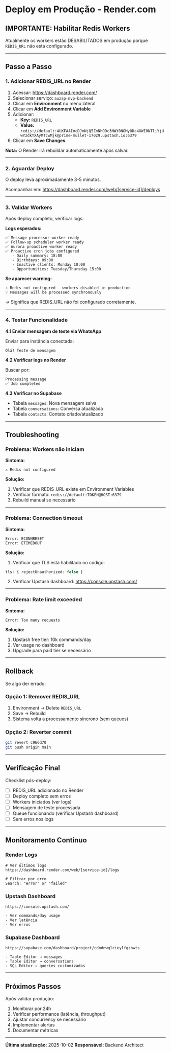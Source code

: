 # Deploy em Produção - Render.com

## IMPORTANTE: Habilitar Redis Workers

Atualmente os workers estão DESABILITADOS em produção porque `REDIS_URL` não está configurado.

---

## Passo a Passo

### 1. Adicionar REDIS_URL no Render

1. Acessar: https://dashboard.render.com/
2. Selecionar serviço: `auzap-mvp-backend`
3. Clicar em **Environment** no menu lateral
4. Clicar em **Add Environment Variable**
5. Adicionar:
   - **Key:** `REDIS_URL`
   - **Value:** `redis://default:AUKFAAIncDJmNjQ5ZmNhODc3NWY0NGMyODc4OWI0NTliYjUwYzdkYXAyMTcwMjk@prime-mullet-17029.upstash.io:6379`
6. Clicar em **Save Changes**

**Nota:** O Render irá rebuildar automaticamente após salvar.

---

### 2. Aguardar Deploy

O deploy leva aproximadamente 3-5 minutos.

Acompanhar em: https://dashboard.render.com/web/[service-id]/deploys

---

### 3. Validar Workers

Após deploy completo, verificar logs:

**Logs esperados:**
```
✅ Message processor worker ready
✅ Follow-up scheduler worker ready
✅ Aurora proactive worker ready
✅ Proactive cron jobs configured
   - Daily summary: 18:00
   - Birthdays: 09:00
   - Inactive clients: Monday 10:00
   - Opportunities: Tuesday/Thursday 15:00
```

**Se aparecer warning:**
```
⚠️ Redis not configured - workers disabled in production
💡 Messages will be processed synchronously
```
→ Significa que REDIS_URL não foi configurado corretamente.

---

### 4. Testar Funcionalidade

**4.1 Enviar mensagem de teste via WhatsApp**

Enviar para instância conectada:
```
Olá! Teste de mensagem
```

**4.2 Verificar logs no Render**

Buscar por:
```
Processing message
✅ Job completed
```

**4.3 Verificar no Supabase**

- Tabela `messages`: Nova mensagem salva
- Tabela `conversations`: Conversa atualizada
- Tabela `contacts`: Contato criado/atualizado

---

## Troubleshooting

### Problema: Workers não iniciam

**Sintoma:**
```
⚠️ Redis not configured
```

**Solução:**
1. Verificar que REDIS_URL existe em Environment Variables
2. Verificar formato: `redis://default:TOKEN@HOST:6379`
3. Rebuild manual se necessário

---

### Problema: Connection timeout

**Sintoma:**
```
Error: ECONNRESET
Error: ETIMEDOUT
```

**Solução:**
1. Verificar que TLS está habilitado no código:
```typescript
tls: { rejectUnauthorized: false }
```
2. Verificar Upstash dashboard: https://console.upstash.com/

---

### Problema: Rate limit exceeded

**Sintoma:**
```
Error: Too many requests
```

**Solução:**
1. Upstash free tier: 10k commands/day
2. Ver usage no dashboard
3. Upgrade para paid tier se necessário

---

## Rollback

Se algo der errado:

### Opção 1: Remover REDIS_URL

1. Environment → Delete `REDIS_URL`
2. Save → Rebuild
3. Sistema volta a processamento síncrono (sem queues)

### Opção 2: Reverter commit

```bash
git revert c966d70
git push origin main
```

---

## Verificação Final

Checklist pós-deploy:

- [ ] REDIS_URL adicionado no Render
- [ ] Deploy completo sem erros
- [ ] Workers iniciados (ver logs)
- [ ] Mensagem de teste processada
- [ ] Queue funcionando (verificar Upstash dashboard)
- [ ] Sem erros nos logs

---

## Monitoramento Contínuo

### Render Logs
```
# Ver últimos logs
https://dashboard.render.com/web/[service-id]/logs

# Filtrar por erro
Search: "error" or "failed"
```

### Upstash Dashboard
```
https://console.upstash.com/

- Ver commands/day usage
- Ver latência
- Ver erros
```

### Supabase Dashboard
```
https://supabase.com/dashboard/project/cdndnwglcieylfgzbwts

- Table Editor → messages
- Table Editor → conversations
- SQL Editor → queries customizadas
```

---

## Próximos Passos

Após validar produção:

1. Monitorar por 24h
2. Verificar performance (latência, throughput)
3. Ajustar concurrency se necessário
4. Implementar alertas
5. Documentar métricas

---

**Última atualização:** 2025-10-02
**Responsável:** Backend Architect
